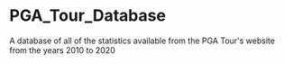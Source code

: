 # PGA_Tour_Database
A database of all of the statistics available from the PGA Tour's website from the years 2010 to 2020
